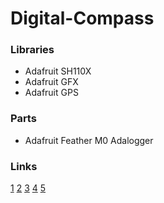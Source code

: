 # Digital-Compass

### Libraries

- Adafruit SH110X
- Adafruit GFX
- Adafruit GPS

### Parts

- Adafruit Feather M0 Adalogger

### Links

[1](https://learn.adafruit.com/adafruit-feather-m0-basic-proto/setup)
[2](https://learn.adafruit.com/adafruit-128x64-oled-featherwing)
[3](https://learn.adafruit.com/adafruit-ultimate-gps-featherwing)
[4](https://www.movable-type.co.uk/scripts/latlong.html)
[5](https://geodesyapps.ga.gov.au/vincenty-inverse)

